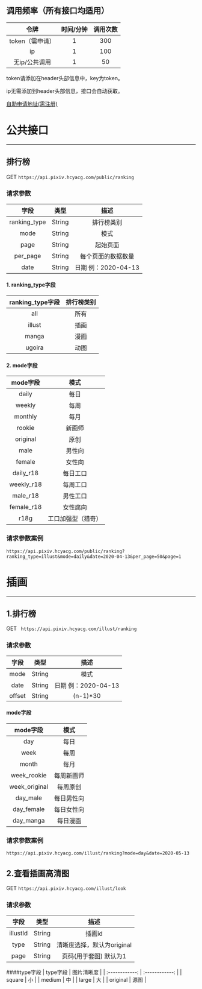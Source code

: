 ## 调用频率（所有接口均适用）
| 令牌  |  时间/分钟 | 调用次数  |
| :------------: | :------------: | :------------: |
| token（需申请）  | 1  | 300  |
| ip  | 1  | 100  |
| 无ip/公共调用  | 1  | 50  |

token请添加在header头部信息中，key为token。

ip无需添加到header头部信息，接口会自动获取。

[自助申请地址(需注册)](https://www.acg-gov.com/account "申请地址(需注册)")

# 公共接口

------------


## 排行榜

GET `https://api.pixiv.hcyacg.com/public/ranking`

### 请求参数
| 字段  | 类型  | 描述  |
| :------------: | :------------: | :------------: |
| ranking_type  | String  | 排行榜类别  |
| mode  |  String |  模式 |
| page  |  String | 起始页面  |
| per_page  | String  | 每个页面的数据数量  |
| date  | String  | 日期 例：2020-04-13  |

#### 1. ranking_type字段
| ranking_type字段  | 排行榜类别  |
| :------------: | :------------: |
|  all | 所有  |
| illust  |  插画 |
| manga  |  漫画 |
| ugoira  | 动图  |

#### 2. mode字段
|  mode字段 | 模式  |
| :------------: | :------------: |
| daily  | 每日  |
| weekly  | 每周  |
| monthly  | 每月  |
|  rookie |  新画师 |
| original  | 原创  |
| male  |  男性向 |
| female  |  女性向 |
|  daily_r18 | 每日工口  |
| weekly_r18  |  每周工口 |
| male_r18  | 男性工口  |
| female_r18 |  女性腐向 |
| r18g  | 工口加强型（猎奇）  |

### 请求参数案例
`https://api.pixiv.hcyacg.com/public/ranking?ranking_type=illust&mode=daily&date=2020-04-13&per_page=50&page=1`

# 插画

------------

## 1.排行榜
GET ` https://api.pixiv.hcyacg.com/illust/ranking`
### 请求参数
| 字段  | 类型  | 描述  |
| :------------: | :------------: | :------------: |
| mode  |  String |  模式 |
| date  |  String | 日期 例：2020-04-13  |
| offset  | String  | (n-1)*30  |

#### mode字段
|  mode字段 | 模式  |
| :------------: | :------------: |
| day  | 每日  |
| week  | 每周  |
| month  | 每月  |
|  week_rookie |  每周新画师 |
| week_original  | 每周原创  |
| day_male  |  每日男性向 |
| day_female  |  每日女性向 |
|  day_manga | 每日漫画  |

### 请求参数案例
`https://api.pixiv.hcyacg.com/illust/ranking?mode=day&date=2020-05-13`


## 2.查看插画高清图

GET `https://api.pixiv.hcyacg.com/illust/look`

### 请求参数
| 字段  | 类型  | 描述  |
| :------------: | :------------: | :------------: |
| illustId  |  String |  插画id |
| type  |  String | 清晰度选择，默认为original|
| page  | String  | 页码(用于套图) 默认为1 |

####type字段
|  type字段 | 图片清晰度  |
| :------------: | :------------: |
| square  | 小  |
| medium  | 中  |
| large  | 大  |
|  original |  源图 |
